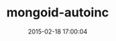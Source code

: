 ---
layout: post
title:  "mongoid-autoinc"
repo:   "suweller/mongoid-autoinc"
date:   2015-02-18 17:00:04
gemurl: https://github.com/suweller/mongoid-autoinc
---